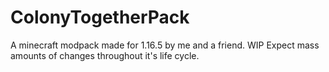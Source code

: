 # ColonyTogetherPack
A minecraft modpack made for 1.16.5 by me and a friend. WIP Expect mass amounts of changes throughout it's life cycle.
